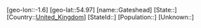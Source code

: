 ﻿---
location: [54.97,-1.6]
type: City
tags:
- geo/City


SpocWebEntityId: 30372
isDeleted: false
confidential: public

---
[geo-lon::-1.6]
[geo-lat::54.97]
[name::Gateshead]
[State::]
[Country::[United_Kingdom](geo/Continent/Europe/United_Kingdom.md)]
[StateId::]
[Population::]
[Unknown::]


